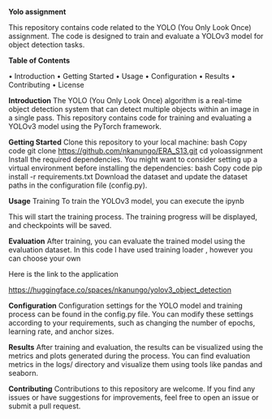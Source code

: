 **Yolo assignment**

This repository contains code related to the YOLO (You Only Look Once) assignment. The code is designed to train and evaluate a YOLOv3 model for object detection tasks.

**Table of Contents**


•	Introduction
•	Getting Started
•	Usage
•	Configuration
•	Results
•	Contributing
•	License


**Introduction**
The YOLO (You Only Look Once) algorithm is a real-time object detection system that can detect multiple objects within an image in a single pass. This repository contains code for training and evaluating a YOLOv3 model using the PyTorch framework.

**Getting Started**
Clone this repository to your local machine:
bash
Copy code
git clone https://github.com/nkanungo/ERA_S13.git
cd yoloassignment
Install the required dependencies. You might want to consider setting up a virtual environment before installing the dependencies:
bash
Copy code
pip install -r requirements.txt
Download the dataset and update the dataset paths in the configuration file (config.py).

**Usage**
Training
To train the YOLOv3 model, you can execute the ipynb 

This will start the training process. The training progress will be displayed, and checkpoints will be saved.

**Evaluation**
After training, you can evaluate the trained model using the evaluation dataset. In this code I have used training loader , however you can choose your own

Here is the link to the application 

https://huggingface.co/spaces/nkanungo/yolov3_object_detection

**Configuration**
Configuration settings for the YOLO model and training process can be found in the config.py file. You can modify these settings according to your requirements, such as changing the number of epochs, learning rate, and anchor sizes.

**Results**
After training and evaluation, the results can be visualized using the metrics and plots generated during the process. You can find evaluation metrics in the logs/ directory and visualize them using tools like pandas and seaborn.

**Contributing**
Contributions to this repository are welcome. If you find any issues or have suggestions for improvements, feel free to open an issue or submit a pull request.





